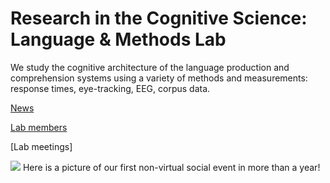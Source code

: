 

# Research in the Cognitive Science: Language & Methods Lab

We study the cognitive architecture of the language production and comprehension systems using a variety of methods and measurements: response times, eye-tracking, EEG, corpus data. 



[News](https://audreyburki.github.io/Lab-News/)  

[Lab members](https://audreyburki.github.io/Lab-Members/)  

[Lab meetings]





<img src="./Lab_June2021.jpg">
Here is a picture of our first non-virtual social event in more than a year!
